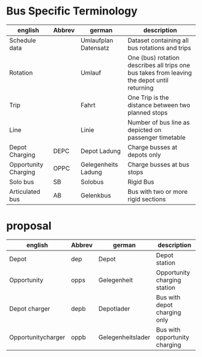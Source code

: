 Bus Specific Terminology
========================

| english | Abbrev | german | description |
| ------- | ------ | ------ | ----------- |
| Schedule data | | Umlaufplan Datensatz | Dataset containing all bus rotations and trips |
| Rotation | | Umlauf| One (bus) rotation describes all trips one bus takes from leaving the depot until returning |
| Trip | | Fahrt | One Trip is the distance between two planned stops |
| Line | | Linie | Number of bus line as depicted on passenger timetable |
| Depot Charging | DEPC | Depot Ladung | Charge busses at depots only |
| Opportunity Charging | OPPC | Gelegenheits Ladung | Charge busses at bus stops |
| Solo bus | SB | Solobus | Rigid Bus |
| Articulated bus | AB | Gelenkbus | Bus with two or more rigid sections |

# proposal
| english | Abbrev | german | description |
| ------- | ------ | ------ | ----------- |
| Depot | dep | Depot | Depot station |
| Opportunity | opps| Gelegenheit | Opportunity charging station|
| Depot charger | depb | Depotlader | Bus with depot charging only |
| Opportunitycharger | oppb | Gelegenheitslader | Bus with opportunity charging|
